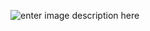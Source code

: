 ![enter image description here](http://c.hiphotos.baidu.com/image/pic/item/023b5bb5c9ea15ce9c017233b1003af33a87b219.jpg)

